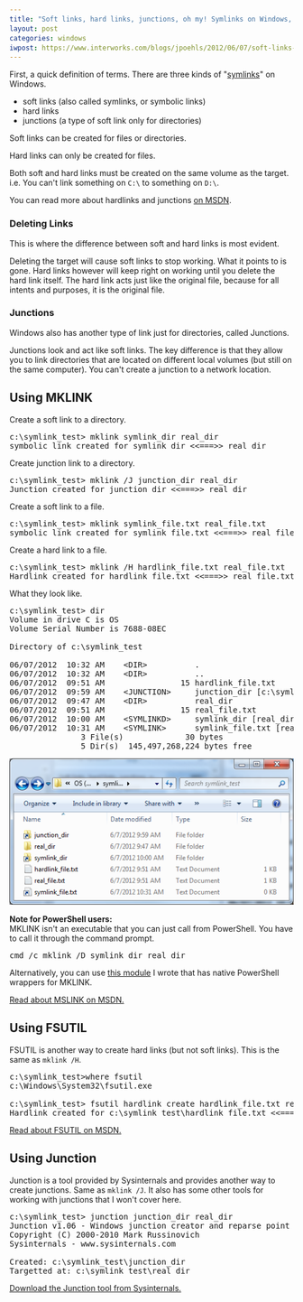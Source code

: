 ```yaml
---
title: "Soft links, hard links, junctions, oh my! Symlinks on Windows, a how-to."
layout: post
categories: windows
iwpost: https://www.interworks.com/blogs/jpoehls/2012/06/07/soft-links-hard-links-junctions-oh-my-symlinks-windows-how
---
```


First, a quick definition of terms. There are three kinds of "[symlinks](https://en.wikipedia.org/wiki/Symbolic_link)" on Windows.

* soft links (also called symlinks, or symbolic links)
* hard links
* junctions (a type of soft link only for directories)

Soft links can be created for files or directories.

Hard links can only be created for files.

Both soft and hard links must be created on the same volume as the target. i.e. You can't link something on `C:\` to something on `D:\`.

You can read more about hardlinks and junctions [on MSDN][4].

### Deleting Links

This is where the difference between soft and hard links is most evident.

Deleting the target will cause soft links to stop working. What it points to is gone. Hard links however will keep right on working until you delete the hard link itself. The hard link acts just like the original file, because for all intents and purposes, it is the original file.

### Junctions

Windows also has another type of link just for directories, called Junctions.

Junctions look and act like soft links. The key difference is that they allow you to link directories that are located on different local volumes (but still on the same computer). You can't create a junction to a network location.

## Using MKLINK

Create a soft link to a directory.

<pre>
c:\symlink_test&gt; mklink symlink_dir real_dir
symbolic link created for symlink_dir &lt;&lt;===&gt;&gt; real_dir
</pre>

Create junction link to a directory.

<pre>
c:\symlink_test&gt; mklink /J junction_dir real_dir
Junction created for junction_dir &lt;&lt;===&gt;&gt; real_dir
</pre>

Create a soft link to a file.

<pre>
c:\symlink_test&gt; mklink symlink_file.txt real_file.txt
symbolic link created for symlink_file.txt &lt;&lt;===&gt;&gt; real_file.txt
</pre>

Create a hard link to a file.

<pre>
c:\symlink_test&gt; mklink /H hardlink_file.txt real_file.txt
Hardlink created for hardlink_file.txt &lt;&lt;===&gt;&gt; real_file.txt
</pre>

What they look like.

<pre>
c:\symlink_test&gt; dir
Volume in drive C is OS
Volume Serial Number is 7688-08EC

Directory of c:\symlink_test

06/07/2012  10:32 AM    &lt;DIR&gt;          .
06/07/2012  10:32 AM    &lt;DIR&gt;          ..
06/07/2012  09:51 AM                15 hardlink_file.txt
06/07/2012  09:59 AM    &lt;JUNCTION&gt;     junction_dir [c:\symlink_test\real_dir]
06/07/2012  09:47 AM    &lt;DIR&gt;          real_dir
06/07/2012  09:51 AM                15 real_file.txt
06/07/2012  10:00 AM    &lt;SYMLINKD&gt;     symlink_dir [real_dir]
06/07/2012  10:31 AM    &lt;SYMLINK&gt;      symlink_file.txt [real_file.txt]
               3 File(s)             30 bytes
               5 Dir(s)  145,497,268,224 bytes free
</pre>

![Screenshot of folder in Windows Explorer](/assets/forposts/mklink/explorer-screenshot.png "Screenshot of folder in Windows Explorer")

**Note for PowerShell users:**  
MKLINK isn't an executable that you can just call from PowerShell. You have to call it through the command prompt.

<pre>
cmd /c mklink /D symlink_dir real_dir
</pre>

Alternatively, you can use [this module](https://gist.github.com/2891103) I wrote that has native PowerShell wrappers for MKLINK.
   
[Read about MSLINK on MSDN.][1]

## Using FSUTIL

FSUTIL is another way to create hard links (but not soft links). This is the same as `mklink /H`.

<pre>
c:\symlink_test&gt;where fsutil
c:\Windows\System32\fsutil.exe

c:\symlink_test&gt; fsutil hardlink create hardlink_file.txt real_file.txt
Hardlink created for c:\symlink_test\hardlink_file.txt &lt;&lt;===&gt;&gt; c:\symlink_test\real_file.txt
</pre>

[Read about FSUTIL on MSDN.][2]

## Using Junction

Junction is a tool provided by Sysinternals and provides another way to create junctions. Same as `mklink /J`.
It also has some other tools for working with junctions that I won't cover here.

<pre>
c:\symlink_test&gt; junction junction_dir real_dir
Junction v1.06 - Windows junction creator and reparse point viewer
Copyright (C) 2000-2010 Mark Russinovich
Sysinternals - www.sysinternals.com

Created: c:\symlink_test\junction_dir
Targetted at: c:\symlink_test\real_dir
</pre>
    
[Download the Junction tool from Sysinternals.][3]

  [1]: http://technet.microsoft.com/en-us/library/cc753194(v=WS.10).aspx
  [2]: http://technet.microsoft.com/en-us/library/cc753059(v=WS.10).aspx
  [3]: http://technet.microsoft.com/en-us/sysinternals/bb896768.aspx
  [4]: http://msdn.microsoft.com/en-us/library/aa365006%28VS.85%29.aspx